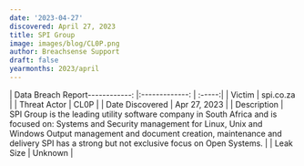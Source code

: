 ```yaml
---
date: '2023-04-27'
discovered: April 27, 2023
title: SPI Group
image: images/blog/CL0P.png
author: Breachsense Support
draft: false
yearmonths: 2023/april
---
```


| Data Breach Report------------:     |:-------------:    | :-----:|
| Victim      | spi.co.za      | 
| Threat Actor      | CL0P      | 
| Date Discovered      | Apr 27, 2023      | 
| Description      | SPI Group is the leading utility software company in South Africa and is focused on: Systems and Security management for Linux, Unix and Windows Output management and document creation, maintenance and delivery SPI has a strong but not exclusive focus on Open Systems.      | 
| Leak Size      | Unknown      | 

